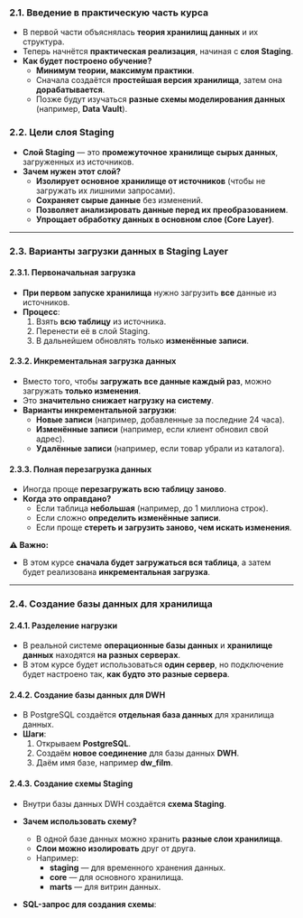  ### **2.1. Введение в практическую часть курса**

- В первой части объяснялась **теория хранилищ данных** и их структура.
- Теперь начнётся **практическая реализация**, начиная с **слоя Staging**.
- **Как будет построено обучение?**
    - **Минимум теории, максимум практики**.
    - Сначала создаётся **простейшая версия хранилища**, затем она **дорабатывается**.
    - Позже будут изучаться **разные схемы моделирования данных** (например, **Data Vault**).

### **2.2. Цели слоя Staging**

- **Слой Staging** — это **промежуточное хранилище сырых данных**, загруженных из источников.
- **Зачем нужен этот слой?**
    - **Изолирует основное хранилище от источников** (чтобы не загружать их лишними запросами).
    - **Сохраняет сырые данные** без изменений.
    - **Позволяет анализировать данные перед их преобразованием**.
    - **Упрощает обработку данных в основном слое (Core Layer)**.

---

### **2.3. Варианты загрузки данных в Staging Layer**

#### **2.3.1. Первоначальная загрузка**

- **При первом запуске хранилища** нужно загрузить **все** данные из источников.
- **Процесс**:
    1. Взять **всю таблицу** из источника.
    2. Перенести её в слой Staging.
    3. В дальнейшем обновлять только **изменённые записи**.

#### **2.3.2. Инкрементальная загрузка данных**

- Вместо того, чтобы **загружать все данные каждый раз**, можно загружать **только изменения**.
- Это **значительно снижает нагрузку на систему**.
- **Варианты инкрементальной загрузки**:
    - **Новые записи** (например, добавленные за последние 24 часа).
    - **Изменённые записи** (например, если клиент обновил свой адрес).
    - **Удалённые записи** (например, если товар убрали из каталога).

#### **2.3.3. Полная перезагрузка данных**

- Иногда проще **перезагружать всю таблицу заново**.
- **Когда это оправдано?**
    - Если таблица **небольшая** (например, до 1 миллиона строк).
    - Если сложно **определить изменённые записи**.
    - Если проще **стереть и загрузить заново, чем искать изменения**.

**⚠️ Важно:**

- В этом курсе **сначала будет загружаться вся таблица**, а затем будет реализована **инкрементальная загрузка**.

---

### **2.4. Создание базы данных для хранилища**

#### **2.4.1. Разделение нагрузки**

- В реальной системе **операционные базы данных** и **хранилище данных** находятся **на разных серверах**.
- В этом курсе будет использоваться **один сервер**, но подключение будет настроено так, **как будто это разные сервера**.

#### **2.4.2. Создание базы данных для DWH**

- В PostgreSQL создаётся **отдельная база данных** для хранилища данных.
- **Шаги**:
    1. Открываем **PostgreSQL**.
    2. Создаём **новое соединение** для базы данных **DWH**.
    3. Даём имя базе, например **dw_film**.

#### **2.4.3. Создание схемы Staging**

- Внутри базы данных DWH создаётся **схема Staging**.
    
- **Зачем использовать схему?**
    
    - В одной базе данных можно хранить **разные слои хранилища**.
    - **Слои можно изолировать** друг от друга.
    - Например:
        - **staging** — для временного хранения данных.
        - **core** — для основного хранилища.
        - **marts** — для витрин данных.
- **SQL-запрос для создания схемы**: